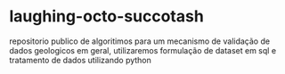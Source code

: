 # laughing-octo-succotash
repositorio publico de algoritimos para um mecanismo de validação de dados geologicos em geral, utilizaremos formulação de dataset em sql e tratamento de dados utilizando python
